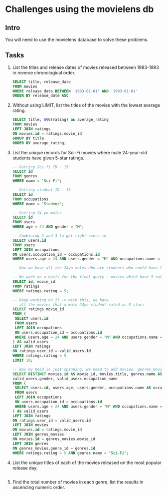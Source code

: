 # Challenges using the movielens db

## Intro

You will need to use the movielens database to solve these problems.

## Tasks

1. List the titles and release dates of movies released between 1983-1993 in reverse chronological order.
   
   ```sql
   SELECT title, release_date 
   FROM movies
   WHERE release_date BETWEEN '1983-01-01' AND '1993-01-01'
   ORDER BY release_date ASC
   ```

2. Without using LIMIT, list the titles of the movies with the lowest average rating.
   
   ```sql
   SELECT title, AVG(rating) as average_rating
   FROM movies
   LEFT JOIN ratings 
   ON movies.id = ratings.movie_id
   GROUP BY title
   ORDER BY average_rating;
   ```

3. List the unique records for Sci-Fi movies where male 24-year-old students have given 5-star ratings.
   
   ```sql
   -- Getting Sci-fi ID - 15
   SELECT id
   FROM genres
   WHERE name = "Sci-Fi";

   -- Getting student ID - 19
   SELECT id
   FROM occupations 
   WHERE name = "Student";

   -- Getting 24 yo males
   SELECT id 
   FROM users
   WHERE age = 24 AND gender = "M";

   -- Combining 2 and 3 to get right users id
   SELECT users.id
   FROM users 
   LEFT JOIN occupations 
   ON users.occupation_id = occupations.id 
   WHERE users.age = 24 AND users.gender = "M" AND occupations.name = "Student";
   
   -- Now we have all the 24yo males who are students who could have left a review (subtable)

   -- We work on a basis for the final query - movies which have 5 ratings
   SELECT id, movie_id
   FROM ratings
   WHERE ratings.rating = 5;

   -- Keep working on it -> with this, we have 
   -- all the movies that a male 24yo student rated as 5 stars
   SELECT ratings.movie_id
   FROM (
    SELECT users.id
    FROM users 
    LEFT JOIN occupations 
    ON users.occupation_id = occupations.id 
    WHERE users.age = 24 AND users.gender = "M" AND occupations.name = "Student"
   ) AS valid_users
   LEFT JOIN ratings
   ON ratings.user_id = valid_users.id
   WHERE ratings.rating = 5
   LIMIT 10;
   
   -- Now my head is just spinning, we need to add movies, genres_movies, and genres? + adding distinct for unique records
   SELECT DISTINCT movies.id AS movie_id, movies.title, genres.name AS genre, ratings.rating, valid_users.age, 
   valid_users.gender, valid_users.occupation_name
   FROM (
    SELECT users.id, users.age, users.gender, occupations.name AS occupation_name
    FROM users 
    LEFT JOIN occupations 
    ON users.occupation_id = occupations.id 
    WHERE users.age = 24 AND users.gender = "M" AND occupations.name = "Student"
   ) AS valid_users
   LEFT JOIN ratings
   ON ratings.user_id = valid_users.id
   LEFT JOIN movies
   ON movies.id = ratings.movie_id
   LEFT JOIN genres_movies 
   ON movies.id = genres_movies.movie_id
   LEFT JOIN genres
   ON genres_movies.genre_id = genres.id
   WHERE ratings.rating = 5 AND genres.name = "Sci-Fi";
   ```

4. List the unique titles of each of the movies released on the most popular release day.
   
   ```sql

   ```

5. Find the total number of movies in each genre; list the results in ascending numeric order.
   
   ```sql

   ```
